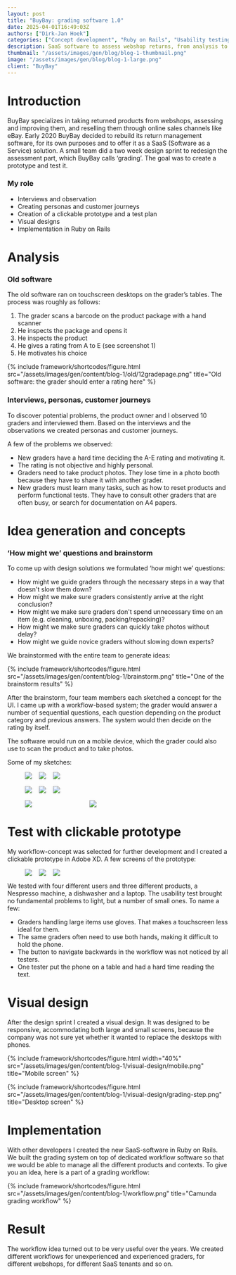 ```yaml
---
layout: post
title: "BuyBay: grading software 1.0"
date: 2025-04-01T16:49:03Z
authors: ["Dirk-Jan Hoek"]
categories: ["Concept development", "Ruby on Rails", "Usability testing"]
description: SaaS software to assess webshop returns, from analysis to user tests and implementation.
thumbnail: "/assets/images/gen/blog/blog-1-thumbnail.png"
image: "/assets/images/gen/blog/blog-1-large.png"
client: "BuyBay"
---
```

# Introduction

BuyBay specializes in taking returned products from webshops, assessing and improving them, and reselling them through online sales channels like eBay. Early 2020 BuyBay decided to rebuild its return management software, for its own purposes and to offer it as a SaaS (Software as a Service) solution. A small team did a two week design sprint to redesign the assessment part, which BuyBay calls ‘grading’. The goal was to create a prototype and test it.

### My role

- Interviews and observation
- Creating personas and customer journeys
- Creation of a clickable prototype and a test plan
- Visual designs
- Implementation in Ruby on Rails

# Analysis

### Old software

The old software ran on touchscreen desktops on the grader’s tables. The process was roughly as follows:

1. The grader scans a barcode on the product package with a hand scanner
1. He inspects the package and opens it
1. He inspects the product
1. He gives a rating from A to E (see screenshot 1)
1. He motivates his choice

{% include framework/shortcodes/figure.html src="/assets/images/gen/content/blog-1/old/12gradepage.png" title="Old software: the grader should enter a rating here" %}

### Interviews, personas, customer journeys

To discover potential problems, the product owner and I observed 10 graders and interviewed them. Based on the interviews and the observations we created personas and customer journeys.

A few of the problems we observed:
- New graders have a hard time deciding the A-E rating and motivating it.
- The rating is not objective and highly personal.
- Graders need to take product photos. They lose time in a photo booth because they have to share it with another grader.
- New graders must learn many tasks, such as how to reset products and perform functional tests. They have to consult other graders that are often busy, or search for documentation on A4 papers.

# Idea generation and concepts

### ‘How might we’ questions and brainstorm

To come up with design solutions we formulated ‘how might we’ questions:

- How might we guide graders through the necessary steps in a way that doesn't slow them down? 
- How might we make sure graders consistently arrive at the right conclusion?
- How might we make sure graders don't spend unnecessary time on an item (e.g. cleaning, unboxing, packing/repacking)?
- How might we make sure graders can quickly take photos without delay? 
- How might we guide novice graders without slowing down experts?

We brainstormed with the entire team to generate ideas:

{% include framework/shortcodes/figure.html src="/assets/images/gen/content/blog-1/brainstorm.png" title="One of the brainstorm results" %}

After the brainstorm, four team members each sketched a concept for the UI. I came up with a workflow-based system; the grader would answer a number of sequential questions, each question depending on the product category and previous answers. The system would then decide on the rating by itself.

The software would run on a mobile device, which the grader could also use to scan the product and to take photos.

Some of my sketches:

<figure style="display: flex; flex-direction: column; gap: 1rem;">
  <div style="display: flex; gap: 1rem;">
    <span><img style="margin: 0;" src="{{ '/assets/images/gen/content/blog-1/concept/step1.png' | relative_url }}" /></span>
    <span><img style="margin: 0;" src="{{ '/assets/images/gen/content/blog-1/concept/step2.png' | relative_url }}" /></span>
    <span><img style="margin: 0;" src="{{ '/assets/images/gen/content/blog-1/concept/step3.png' | relative_url }}" /></span>
  </div>
  <div style="display: flex; gap: 1rem;">
    <span><img style="margin: 0;" src="{{ '/assets/images/gen/content/blog-1/concept/step4.png' | relative_url }}" /></span>
    <span><img style="margin: 0;" src="{{ '/assets/images/gen/content/blog-1/concept/step5.png' | relative_url }}" /></span>
    <span><img style="margin: 0;" src="{{ '/assets/images/gen/content/blog-1/concept/step6.png' | relative_url }}" /></span>
  </div>
  <div style="display: flex; gap: 1rem;">
    <span style="flex: 1;"><img style="margin: 0;" src="{{ '/assets/images/gen/content/blog-1/concept/step7.png' | relative_url }}" /></span>
    <span style="flex: 1;"><img style="margin: 0;" src="{{ '/assets/images/gen/content/blog-1/concept/step8.png' | relative_url }}" /></span>
    <span style="flex: 1;"></span>
  </div>
</figure>

# Test with clickable prototype

My workflow-concept was selected for further development and I created a clickable prototype in Adobe XD. A few screens of the prototype:

<figure style="display: flex; gap: 1rem;">
  <span><img src="{{ '/assets/images/gen/content/blog-1/prototype/step1.png' | relative_url }}" /></span>
  <span><img src="{{ '/assets/images/gen/content/blog-1/prototype/step2.png' | relative_url }}" /></span>
  <span><img src="{{ '/assets/images/gen/content/blog-1/prototype/step3.png' | relative_url }}" /></span>
</figure>

We tested with four different users and three different products, a Nespresso machine, a dishwasher and a laptop. The usability test brought no fundamental problems to light, but a number of small ones. To name a few:

- Graders handling large items use gloves. That makes a touchscreen less ideal for them.
- The same graders often need to use both hands, making it difficult to hold the phone.
- The button to navigate backwards in the workflow was not noticed by all testers.
- One tester put the phone on a table and had a hard time reading the text.

# Visual design
After the design sprint I created a visual design. It was designed to be responsive, accommodating both large and small screens, because the company was not sure yet whether it wanted to replace the desktops with phones.


{% include framework/shortcodes/figure.html width="40%" src="/assets/images/gen/content/blog-1/visual-design/mobile.png" title="Mobile screen" %}

{% include framework/shortcodes/figure.html src="/assets/images/gen/content/blog-1/visual-design/grading-step.png" title="Desktop screen" %}

# Implementation
With other developers I created the new SaaS-software in Ruby on Rails. We built the grading system on top of dedicated workflow software so that we would be able to manage all the different products and contexts. To give you an idea, here is a part of a grading workflow:

{% include framework/shortcodes/figure.html src="/assets/images/gen/content/blog-1/workflow.png" title="Camunda grading workflow" %}

# Result
The workflow idea turned out to be very useful over the years. We created different workflows for unexperienced and experienced graders, for different webshops, for different SaaS tenants and so on.
